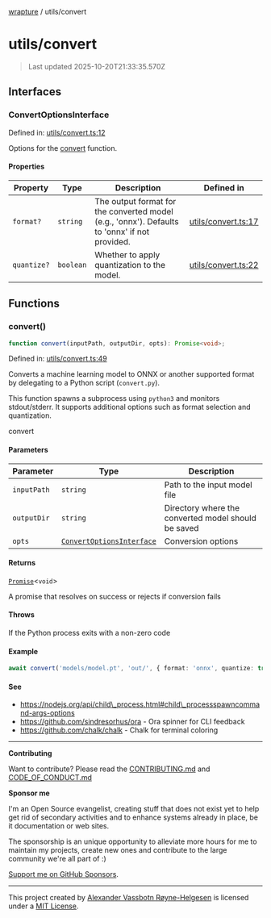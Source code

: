 [wrapture](../README.md) / utils/convert

# utils/convert

> Last updated 2025-10-20T21:33:35.570Z

## Interfaces

### ConvertOptionsInterface

Defined in:
[utils/convert.ts:12](https://github.com/phun-ky/wrapture/blob/main/src/utils/convert.ts#L12)

Options for the [convert](#convert) function.

#### Properties

| Property                          | Type      | Description                                                                                   | Defined in                                                                                    |
| --------------------------------- | --------- | --------------------------------------------------------------------------------------------- | --------------------------------------------------------------------------------------------- |
| <a id="format"></a> `format?`     | `string`  | The output format for the converted model (e.g., 'onnx'). Defaults to 'onnx' if not provided. | [utils/convert.ts:17](https://github.com/phun-ky/wrapture/blob/main/src/utils/convert.ts#L17) |
| <a id="quantize"></a> `quantize?` | `boolean` | Whether to apply quantization to the model.                                                   | [utils/convert.ts:22](https://github.com/phun-ky/wrapture/blob/main/src/utils/convert.ts#L22) |

## Functions

### convert()

```ts
function convert(inputPath, outputDir, opts): Promise<void>;
```

Defined in:
[utils/convert.ts:49](https://github.com/phun-ky/wrapture/blob/main/src/utils/convert.ts#L49)

Converts a machine learning model to ONNX or another supported format by
delegating to a Python script (`convert.py`).

This function spawns a subprocess using `python3` and monitors stdout/stderr. It
supports additional options such as format selection and quantization.

convert

#### Parameters

| Parameter   | Type                                                  | Description                                         |
| ----------- | ----------------------------------------------------- | --------------------------------------------------- |
| `inputPath` | `string`                                              | Path to the input model file                        |
| `outputDir` | `string`                                              | Directory where the converted model should be saved |
| `opts`      | [`ConvertOptionsInterface`](#convertoptionsinterface) | Conversion options                                  |

#### Returns

[`Promise`](https://developer.mozilla.org/docs/Web/JavaScript/Reference/Global_Objects/Promise)<`void`>

A promise that resolves on success or rejects if conversion fails

#### Throws

If the Python process exits with a non-zero code

#### Example

```ts
await convert('models/model.pt', 'out/', { format: 'onnx', quantize: true });
```

#### See

- https://nodejs.org/api/child\_process.html#child\_processspawncommand-args-options
- https://github.com/sindresorhus/ora - Ora spinner for CLI feedback
- https://github.com/chalk/chalk - Chalk for terminal coloring

---

**Contributing**

Want to contribute? Please read the
[CONTRIBUTING.md](https://github.com/phun-ky/wrapture/blob/main/CONTRIBUTING.md)
and
[CODE_OF_CONDUCT.md](https://github.com/phun-ky/wrapture/blob/main/CODE_OF_CONDUCT.md)

**Sponsor me**

I'm an Open Source evangelist, creating stuff that does not exist yet to help
get rid of secondary activities and to enhance systems already in place, be it
documentation or web sites.

The sponsorship is an unique opportunity to alleviate more hours for me to
maintain my projects, create new ones and contribute to the large community
we're all part of :)

[Support me on GitHub Sponsors](https://github.com/sponsors/phun-ky).

---

This project created by [Alexander Vassbotn Røyne-Helgesen](http://phun-ky.net)
is licensed under a [MIT License](https://choosealicense.com/licenses/mit/).
